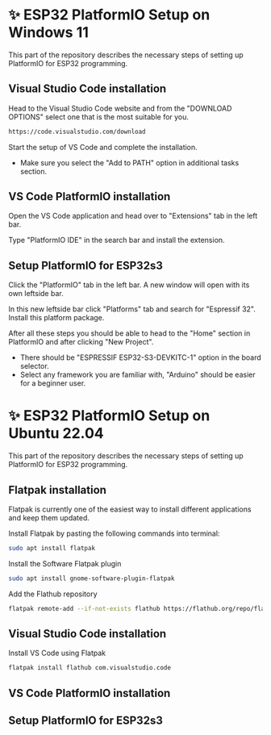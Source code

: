 # ✨ ESP32 PlatformIO Setup on Windows 11
This part of the repository describes the necessary steps of setting up PlatformIO for ESP32 programming.

## Visual Studio Code installation
Head to the Visual Studio Code website and from the "DOWNLOAD OPTIONS" select one that is the most suitable for you.
```sh
https://code.visualstudio.com/download
```
Start the setup of VS Code and complete the installation.

* Make sure you select the "Add to PATH" option in additional tasks section.

## VS Code PlatformIO installation
Open the VS Code application and head over to "Extensions" tab in the left bar.

Type "PlatformIO IDE" in the search bar and install the extension.

## Setup PlatformIO for ESP32s3
Click the "PlatformIO" tab in the left bar. A new window will open with its own leftside bar.

In this new leftside bar click "Platforms" tab and search for "Espressif 32". Install this platform package.

After all these steps you should be able to head to the "Home" section in PlatformIO and after clicking "New Project".

* There should be "ESPRESSIF ESP32-S3-DEVKITC-1" option in the board selector. 
* Select any framework you are familiar with, "Arduino" should be easier for a beginner user.

# ✨ ESP32 PlatformIO Setup on Ubuntu 22.04
This part of the repository describes the necessary steps of setting up PlatformIO for ESP32 programming.

## Flatpak installation
Flatpak is currently one of the easiest way to install different applications and keep them updated.

Install Flatpak by pasting the following commands into terminal:
```sh
sudo apt install flatpak
```
Install the Software Flatpak plugin
```sh
sudo apt install gnome-software-plugin-flatpak
```
Add the Flathub repository
```sh
flatpak remote-add --if-not-exists flathub https://flathub.org/repo/flathub.flatpakrepo
```
## Visual Studio Code installation
Install VS Code using Flatpak
```sh
flatpak install flathub com.visualstudio.code
```


## VS Code PlatformIO installation

## Setup PlatformIO for ESP32s3
